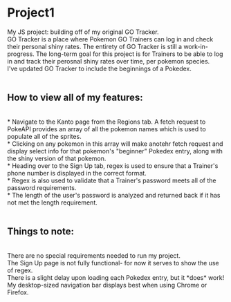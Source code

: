 # Project1
My JS project: building off of my original GO Tracker.<br>
GO Tracker is a place where Pokemon GO Trainers can log in and check their personal shiny rates. The entirety of GO Tracker is still a work-in-progress. The long-term goal for this project is for Trainers to be able to log in and track their perosnal shiny rates over time, per pokemon species.<br>
I've updated GO Tracker to include the beginnings of a Pokedex.<br>
<br>
<h2>How to view all of my features:</h2><br>
* Navigate to the Kanto page from the Regions tab. A fetch request to PokeAPI provides an array of all the pokemon names which is used to populate all of the sprites.<br>
* Clicking on any pokemon in this array will make anotehr fetch request and display select info for that pokemon's "beginner" Pokedex entry, along with the shiny version of that pokemon.<br>
* Heading over to the Sign Up tab, regex is used to ensure that a Trainer's phone number is displayed in the correct format.<br>
* Regex is also used to validate that a Trainer's password meets all of the password requirements.<br>
* The length of the user's password is analyzed and returned back if it has not met the length requirement.<br>  
<br>
<h2>Things to note:</h2><br>
There are no special requirements needed to run my project.<br>
The Sign Up page is not fully functional- for now it serves to show the use of regex.<br>
There is a slight delay upon loading each Pokedex entry, but it *does* work!<br>
My desktop-sized navigation bar displays best when using Chrome or Firefox.<br>
